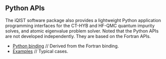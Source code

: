 ## Python APIs

The iQIST software package also provides a lightweight Python application programming interfaces for the CT-HYB and HF-QMC quantum impurity solves, and atomic eigenvalue problem solver. Noted that the Python APIs are not developed independently. They are based on the Fortran APIs. 

* [Python binding](py_bind.md) // Derived from the Fortran binding.
* [Examples](py_ex.md) // Typical cases.